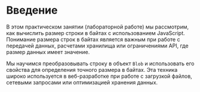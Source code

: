 # Введение

В этом практическом занятии (лабораторной работе) мы рассмотрим, как вычислить размер строки в байтах с использованием JavaScript. Понимание размера строк в байтах является важным при работе с передачей данных, расчетами хранилища или ограничениями API, где размер данных имеет значение.

Мы научимся преобразовывать строку в объект `Blob` и использовать его свойства для определения точного размера в байтах. Эта техника широко используется в веб-разработке при работе с загрузкой файлов, сетевыми запросами или оптимизацией хранения данных.
